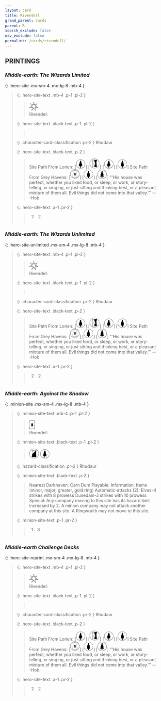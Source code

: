 ```yaml
---
layout: card
title: Rivendell
grand_parent: Cards
parent: R
search_exclude: false
nav_exclude: false
permalink: /cards/rivendell/
---
```


## PRINTINGS


### _Middle-earth: The Wizards Limited_

{: .hero-site .mx-sm-4 .mx-lg-8 .mb-4 }
> {: .hero-site-text .mb-4 .p-1 .pl-2 }
> > <div class="card-mp"><img src="/assets/images/free-haven.svg"></div>
> > <div class="character-card-name">Rivendell</div>
>
> {: .hero-site-text .black-text .p-1 .pl-2 }
> > &nbsp;
>
> {: .character-card-classification .pr-2 }
> Rhudaur
>
> {: .hero-site-text .black-text .p-2 }
> > Site Path From Lorien: \[![](/assets/images/wilderness.svg)] \[![](/assets/images/border-land.svg)] \[![](/assets/images/wilderness.svg)] \[![](/assets/images/wilderness.svg)] Site Path From Grey Havens: \[![](/assets/images/free-domain.svg)] \[![](/assets/images/wilderness.svg)] \[![](/assets/images/wilderness.svg)]  "'His house was perfect, whether you liked food, or sleep, or work, or story-telling, or singing, or just sitting and thinking best, or a pleasant mixture of them all. Evil things did not come into that valley.'" ---Hob 
> 
> {: .hero-site-text .p-1 .pr-2 }
> > <div class="hero-site-draw"><span class="hero-you-draw">&ensp;2&ensp;</span><span class="hero-opp-draw">&ensp;2&ensp;</span></div>
> > <div class="card-corruption">&nbsp;</div>

### _Middle-earth: The Wizards Unlimited_

{: .hero-site-unlimited .mx-sm-4 .mx-lg-8 .mb-4 }
> {: .hero-site-text .mb-4 .p-1 .pl-2 }
> > <div class="card-mp"><img src="/assets/images/free-haven.svg"></div>
> > <div class="character-card-name">Rivendell</div>
>
> {: .hero-site-text .black-text .p-1 .pl-2 }
> > &nbsp;
>
> {: .character-card-classification .pr-2 }
> Rhudaur
>
> {: .hero-site-text .black-text .p-2 }
> > Site Path From Lorien: \[![](/assets/images/wilderness.svg)] \[![](/assets/images/border-land.svg)] \[![](/assets/images/wilderness.svg)] \[![](/assets/images/wilderness.svg)] Site Path From Grey Havens: \[![](/assets/images/free-domain.svg)] \[![](/assets/images/wilderness.svg)] \[![](/assets/images/wilderness.svg)]  "'His house was perfect, whether you liked food, or sleep, or work, or story-telling, or singing, or just sitting and thinking best, or a pleasant mixture of them all. Evil things did not come into that valley.'" ---Hob 
> 
> {: .hero-site-text .p-1 .pr-2 }
> > <div class="hero-site-draw"><span class="hero-you-draw">&ensp;2&ensp;</span><span class="hero-opp-draw">&ensp;2&ensp;</span></div>
> > <div class="card-corruption">&nbsp;</div>

### _Middle-earth: Against the Shadow_

{: .minion-site .mx-sm-4 .mx-lg-8 .mb-4 }
> {: .minion-site-text .mb-4 .p-1 .pl-2 }
> > <div class="card-mp"><img src="/assets/images/free-hold.svg"></div>
> > <div class="card-name">Rivendell</div>
>
> {: .minion-site-text .black-text .p-1 .pl-2 }
> > ![](/assets/images/shadow-land.svg) ![](/assets/images/wilderness.svg)
>
> {: .hazard-classification .pr-2 }
> Rhudaur
>
> {: .minion-site-text .black-text .p-2 }
> > Nearest Darkhaven: Carn Dum Playable: Information, Items (minor, major, greater, gold ring) Automatic-attacks (2):  Elves-4 strikes with 8 prowess Dunedain-3 strikes with 10 prowess Special: Any company moving to this site has its hazard limit increased by 2. A minion company may not attack another company at this site. A Ringwraith may not move to this site. 
> 
> {: .minion-site-text .p-1 .pr-2 }
> > <div class="hero-site-draw"><span class="minion-you-draw">&ensp;1&ensp;</span><span class="minion-opp-draw">&ensp;3&ensp;</span></div>
> > <div class="card-corruption">&nbsp;</div>

### _Middle-earth Challenge Decks_

{: .hero-site-reprint .mx-sm-4 .mx-lg-8 .mb-4 }
> {: .hero-site-text .mb-4 .p-1 .pl-2 }
> > <div class="card-mp"><img src="/assets/images/free-haven.svg"></div>
> > <div class="character-card-name">Rivendell</div>
>
> {: .hero-site-text .black-text .p-1 .pl-2 }
> > &nbsp;
>
> {: .character-card-classification .pr-2 }
> Rhudaur
>
> {: .hero-site-text .black-text .p-2 }
> > Site Path From Lorien: \[![](/assets/images/wilderness.svg)] \[![](/assets/images/border-land.svg)] \[![](/assets/images/wilderness.svg)] \[![](/assets/images/wilderness.svg)] Site Path From Grey Havens: \[![](/assets/images/free-domain.svg)] \[![](/assets/images/wilderness.svg)] \[![](/assets/images/wilderness.svg)]  "'His house was perfect, whether you liked food, or sleep, or work, or story-telling, or singing, or just sitting and thinking best, or a pleasant mixture of them all. Evil things did not come into that valley.'" ---Hob 
> 
> {: .hero-site-text .p-1 .pr-2 }
> > <div class="hero-site-draw"><span class="hero-you-draw">&ensp;2&ensp;</span><span class="hero-opp-draw">&ensp;2&ensp;</span></div>
> > <div class="card-corruption">&nbsp;</div>
